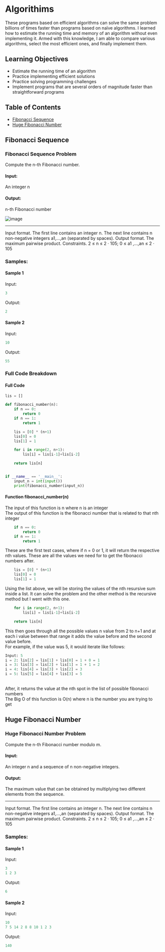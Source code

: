 # Algorithims

These programs based on efficient algorithms can solve the same problem billions of times faster than programs based on naïve algorithms. I learned how to estimate the running time and memory of an algorithm without even implementing it. Armed with this knowledge, I am able to compare various algorithms, select the most efficient ones, and finally implement them.

## Learning Objectives
- Estimate the running time of an algorithm
- Practice implementing efficient solutions
- Practice solving programming challenges
- Implement programs that are several orders of magnitude faster than straightforward programs

## Table of Contents
- [Fibonacci Sequence](#fibonacci-sequence)
- [Huge Fibonacci Number](#Huge-Fibonacci-Number)

## Fibonacci Sequence
### Fibonacci Sequence Problem
Compute the n-th Fibonacci number.
#### Input: 
An integer n
#### Output: 
n-th Fibonacci number

![image](https://github.com/user-attachments/assets/1d62e443-a811-493b-b531-f7c519ea47f1)


---


Input format. The first line contains an integer n. The next line contains n non-negative integers a1,...,an (separated by spaces).
Output format. The maximum pairwise product.
Constraints. 2 ≤ n ≤ 2 · 105; 0 ≤ a1 ,...,an ≤ 2 · 105

### Samples:
#### Sample 1
Input:
```python
3
```

Output:
```python
2
```

#### Sample 2
Input:
```python
10
```

Output:
```python
55
```

### Full Code Breakdown
#### Full Code
```python
lis = []

def fibonacci_number(n):
    if n == 0:
        return 0
    if n == 1:
        return 1

    lis = [0] * (n+1)
    lis[0] = 0
    lis[1] = 1

    for i in range(2, n+1):
        lis[i] = lis[i-1]+lis[i-2]

    return lis[n]


if __name__ == '__main__':
    input_n = int(input())
    print(fibonacci_number(input_n))
```

#### Function fibonacci_number(n)
The input of this function is n where n is an integer <br>
The output of this function is the fibonacci number that is related to that nth integer
```python
    if n == 0:
        return 0
    if n == 1:
        return 1
```
These are the first test cases, where if n = 0 or 1, it will return the respective nth values. These are all the values we need for to get the fibonacci numbers after.
```python
    lis = [0] * (n+1)
    lis[0] = 0
    lis[1] = 1
```
Using the list above, we will be storing the values of the nth resursive sum inside a list. It can solve the problem and the other method is the recursive method but I went with this one. 
```python
    for i in range(2, n+1):
        lis[i] = lis[i-1]+lis[i-2]

    return lis[n]
```
This then goes through all the possible values n value from 2 to n+1 and at each i value between that range it adds the value before and the second value before. 
<br>
For example, if the value was 5, it would iterate like follows:
```python
Input: 5
i = 2: lis[2] = lis[1] + lis[0] = 1 + 0 = 1
i = 3: lis[3] = lis[2] + lis[1] = 1 + 1 = 2
i = 4: lis[4] = lis[3] + lis[2] = 3
i = 5: lis[5] = lis[4] + lis[3] = 5
```
<br>
After, it returns the value at the nth spot in the list of possible fibonacci numbers
<br>
The Big O of this function is O(n) where n is the number you are trying to get

## Huge Fibonacci Number
### Huge Fibonacci Number Problem
Compute the n-th Fibonacci number modulo m.
#### Input: 
An integer n and a sequence of n non-negative integers.
#### Output: 
The maximum value that can be obtained by multiplying two different elements from the sequence.

---


Input format. The first line contains an integer n. The next line contains n non-negative integers a1,...,an (separated by spaces).
Output format. The maximum pairwise product.
Constraints. 2 ≤ n ≤ 2 · 105; 0 ≤ a1 ,...,an ≤ 2 · 105

### Samples:
#### Sample 1
Input:
```python
3
1 2 3
```

Output:
```python
6
```

#### Sample 2
Input:
```python
10
7 5 14 2 8 8 10 1 2 3
```

Output:
```python
140
```
